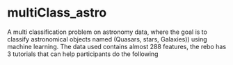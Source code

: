 # multiClass_astro
A multi classification problem on astronomy data, where the goal is to classify astronomical objects named (Quasars, stars, Galaxies)) using machine learning. The data used contains almost 288 features, the rebo has 3 tutorials that can help participants do the following
